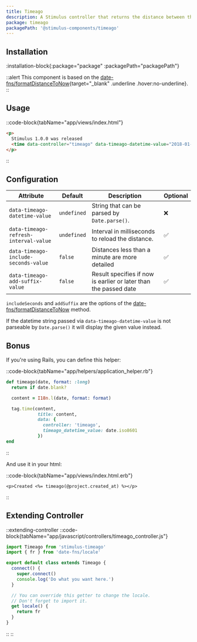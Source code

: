 ```yaml
---
title: Timeago
description: A Stimulus controller that returns the distance between the given date and now in words.
package: timeago
packagePath: '@stimulus-components/timeago'
---
```


## Installation

:installation-block{:package="package" :packagePath="packagePath"}

::alert
This component is based on the [date-fns/formatDistanceToNow](https://date-fns.org/v2.2.1/docs/formatDistanceToNow){target="\_blank" .underline .hover:no-underline}.
::

## Usage

::code-block{tabName="app/views/index.html"}

```html
<p>
  Stimulus 1.0.0 was released
  <time data-controller="timeago" data-timeago-datetime-value="2018-01-30T09:00"></time>.
</p>
```

::

## Configuration

| Attribute                             | Default     | Description                                                      | Optional |
| ------------------------------------- | ----------- | ---------------------------------------------------------------- | -------- |
| `data-timeago-datetime-value`         | `undefined` | String that can be parsed by `Date.parse()`.                     | ❌       |
| `data-timeago-refresh-interval-value` | `undefined` | Interval in milliseconds to reload the distance.                 | ✅       |
| `data-timeago-include-seconds-value`  | `false`     | Distances less than a minute are more detailed                   | ✅       |
| `data-timeago-add-suffix-value`       | `false`     | Result specifies if now is earlier or later than the passed date | ✅       |

`includeSeconds` and `addSuffix` are the options of the [date-fns/formatDistanceToNow](https://date-fns.org/v2.2.1/docs/formatDistanceToNow) method.

If the datetime string passed via `data-timeago-datetime-value` is not parseable by `Date.parse()` it will display the given value instead.

## Bonus

If you're using Rails, you can define this helper:

::code-block{tabName="app/helpers/application_helper.rb"}

```ruby
def timeago(date, format: :long)
  return if date.blank?

  content = I18n.l(date, format: format)

  tag.time(content,
            title: content,
            data: {
              controller: 'timeago',
              timeago_datetime_value: date.iso8601
            })
end
```

::

And use it in your html:

::code-block{tabName="app/views/index.html.erb"}

```erb
<p>Created <%= timeago(@project.created_at) %></p>
```

::

## Extending Controller

::extending-controller
::code-block{tabName="app/javascript/controllers/timeago_controller.js"}

```js
import Timeago from 'stimulus-timeago'
import { fr } from 'date-fns/locale'

export default class extends Timeago {
  connect() {
    super.connect()
    console.log('Do what you want here.')
  }

  // You can override this getter to change the locale.
  // Don't forget to import it.
  get locale() {
    return fr
  }
}
```

::
::
